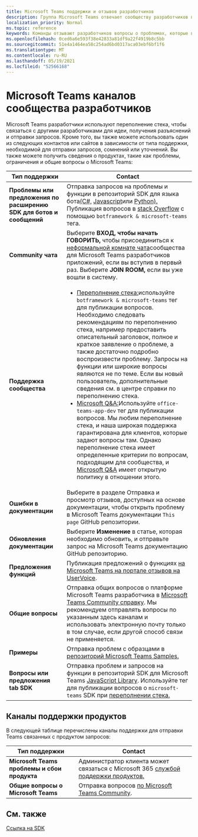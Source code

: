 ```yaml
---
title: Microsoft Teams поддержки и отзывов разработчиков
description: Группа Microsoft Teams отвечает сообществу разработчиков по различным каналам обратной связи и поддержки.
localization_priority: Normal
ms.topic: reference
keywords: Команды отзывают разработчиков вопросы о проблемах, которые возникают при запросе поддержки запросов на ошибки в обсуждениях сообщества
ms.openlocfilehash: 0ced6a6e593f38e42833a81df9a22f4919b8c5bb
ms.sourcegitcommit: 51e4a1464ea58c254ad6bd0317aca03ebf6bf1f6
ms.translationtype: MT
ms.contentlocale: ru-RU
ms.lasthandoff: 05/19/2021
ms.locfileid: "52566168"
---
```

# <a name="microsoft-teams-developer-community-channels"></a>Microsoft Teams каналов сообщества разработчиков

Microsoft Teams разработчики используют переполнение стека, чтобы связаться с другими разработчиками для идеи, получения разъяснений и отправки запросов. Кроме того, вы также можете использовать один из следующих контактов или сайтов в зависимости от типа поддержки, необходимой для отправки запросов, сомнений или уточнений. Вы также можете получить сведения о продуктах, такие как проблемы, ограничения и общие вопросы о Microsoft Teams:

|            **Тип поддержки**            |               **Contact**                                                                                  |
|-----------------------------------------------------|---------------------------------------------------------------------------------------------------------------------------------------------------------------------------------------------------------------------------------------------------------------------------------------------------------------------------------------------------------------------------------------------------------------------------------------------------------------------------------------------------|
|         **Проблемы или предложения по расширению SDK для ботов и сообщений**         | Отправка запросов на проблемы и функции в репозиторий SDK для языка бота[(C#,](https://github.com/Microsoft/botbuilder-dotnet/) [Javascript](https://github.com/Microsoft/botbuilder-js)или [Python).](https://github.com/Microsoft/botbuilder-python) Публикация вопросов в [stack Overflow](https://stackoverflow.com/questions/tagged/botframework%20microsoft-teams) с помощью `botframework & microsoft-teams` тега.   |
|         **Community чата**         |  Выберите **ВХОД, чтобы начать ГОВОРИТЬ,** чтобы присоединиться к [неформальной комнате чата](https://gitter.im/OfficeDev/MicrosoftTeamsAppDev)сообщества для Microsoft Teams разработчиков приложений, если вы вступив в первый раз. Выберите **JOIN ROOM,** если вы уже вошли в систему.      |
|            **Поддержка сообщества**             |     <ul><li> [Переполнение стека:](https://stackoverflow.com/questions/tagged/microsoft-teams)используйте `botframework & microsoft-teams` тег для публикации вопросов. Необходимо следовать рекомендациям по переполнению стека, например предоставить описательный заголовок, полное и краткое заявление о проблеме, а также достаточно подробно воспроизвести проблему. Запросы на функции или широкие вопросы являются не по теме. Если вы новый пользователь, дополнительные сведения см. в центре справки по переполнению стека. </li>                                                                                                                                                                       <li>  [Microsoft Q&A:](/answers/topics/office-teams-app-dev.html)Используйте `office-teams-app-dev` тег для публикации вопросов. Мы любим переполнение стека, и наша широкая поддержка гарантирована для клиентов, которые задают вопросы там. Однако переполнение стека имеет определенные критерии по вопросам, подходящим для сообщества, и [Microsoft Q&A](/answers/topics/office-teams-app-dev.html) имеет открытую политику в отношении этого.  </li> </ul>                                                                                            |
|  **Ошибки в документации**  |        Выберите в разделе Отправка и просмотр отзывов, доступных на основе документации, чтобы открыть проблему в Microsoft Teams документации `This page` GitHub репозитории.  [](https://github.com/MicrosoftDocs/msteams-docs/issues)                                                                                                                                                                                            |
|  **Обновления документации**           |     Выберите **Изменение** в статье, которая необходимо обновить, и отправьте запрос на Microsoft Teams документацию GitHub репозиторию. [](https://github.com/MicrosoftDocs/msteams-docs)                                                                                                                                                           |
|       **Предложения функций**       |                                                                                                                                                                      Публикация предложений о функциях [на Microsoft Teams на портале отзывов на UserVoice](https://microsoftteams.uservoice.com/forums/555103-public-preview/category/182881-developer-platform).                                                                                                                                                                      |
|       **Общие вопросы**         |Отправка общих вопросов о платформе Microsoft Teams разработчика в [Microsoft Teams Community справку](mailto:microsoftteamsdev@microsoft.com). Мы рекомендуем отправлять вопросы по указанным здесь каналам и использовать электронную почту только в том случае, если другой способ связи не применяется.                                                                                                                                                                      |
|        **Примеры**         | Отправка проблем с образцами в [репозиторий Microsoft Teams Samples.](/microsoftteams/platform/tutorials/code-samples)|
|           **Вопросы или предложения tab SDK**          |         Отправка проблем и запросов на функции в репозиторий SDK для Microsoft Teams [JavaScript Library](https://github.com/OfficeDev/microsoft-teams-library-js/issues). Используйте тег для публикации вопросов о `microsoft-teams` SDK при [переполнении стека.](https://stackoverflow.com/questions/tagged/microsoft-teams)                                                                                                                                                                            |

## <a name="product-support-channels"></a>Каналы поддержки продуктов
В следующей таблице перечислены каналы поддержки для отправки Teams связанных с продуктом запросов:

|            **Тип поддержки**            |               **Contact**                                                                                  |
|-----------------------------------------------------|---------------------------------------------------------------------------------------------------------------------------------------------------------------------------------------------------------------------------------------------------------------------------------------------------------------------------------------------------------------------------------------------------------------------------------------------------------------------------------------------------|
|         **Microsoft Teams проблемы и сбои продукта**          | Администратор клиента может связаться с Microsoft 365 [службой поддержки продуктов.](/microsoft-365/admin/contact-support-for-business-products)                                                            |
|        **Общие вопросы о Microsoft Teams**        |  Отправка вопросов [по Microsoft Teams Community](https://answers.microsoft.com/en-us/msteams/forum).               |                                                           

## <a name="see-also"></a>См. также

[Ссылка на SDK](/javascript/api/overview/msteams-client?view=msteams-client-js-latest&preserve-view=true)
